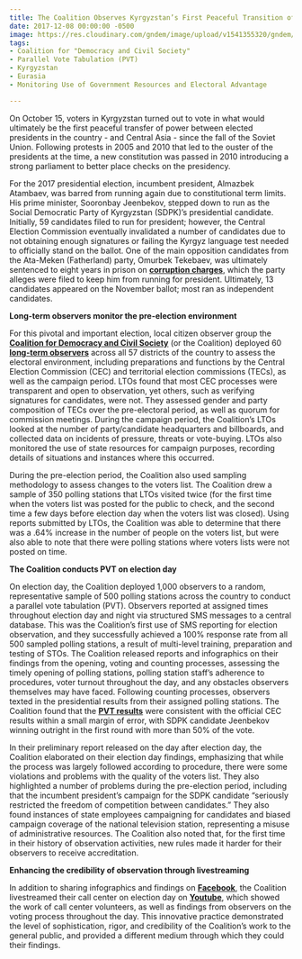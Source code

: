 ```yaml
---
title: The Coalition Observes Kyrgyzstan’s First Peaceful Transition of Power
date: 2017-12-08 00:00:00 -0500
image: https://res.cloudinary.com/gndem/image/upload/v1541355320/gndem/coalition-kyrgyzstan-first-transition-of-power-1.png
tags:
- Coalition for "Democracy and Civil Society"
- Parallel Vote Tabulation (PVT)
- Kyrgyzstan
- Eurasia
- Monitoring Use of Government Resources and Electoral Advantage

---
```

On October 15, voters in Kyrgyzstan turned out to vote in what would ultimately be the first peaceful transfer of power between elected presidents in the country - and Central Asia - since the fall of the Soviet Union. Following protests in 2005 and 2010 that led to the ouster of the presidents at the time, a new constitution was passed in 2010 introducing a strong parliament to better place checks on the presidency.

For the 2017 presidential election, incumbent president, Almazbek Atambaev, was barred from running again due to constitutional term limits. His prime minister, Sooronbay Jeenbekov, stepped down to run as the Social Democratic Party of Kyrgyzstan (SDPK)’s presidential candidate. Initially, 59 candidates filed to run for president; however, the Central Election Commission eventually invalidated a number of candidates due to not obtaining enough signatures or failing the Kyrgyz language test needed to officially stand on the ballot. One of the main opposition candidates from the Ata-Meken (Fatherland) party, Omurbek Tekebaev, was ultimately sentenced to eight years in prison on [**corruption charges**](https://www.rferl.org/a/kyrgyzstan-tekebaev-8-year-sentence-/28680250.html), which the party alleges were filed to keep him from running for president. Ultimately, 13 candidates appeared on the November ballot; most ran as independent candidates.

**Long-term observers monitor the pre-election environment**

For this pivotal and important election, local citizen observer group the [**Coalition for Democracy and Civil Society**](http://coalition.kg/) (or the Coalition) deployed 60 [**long-term observers**](http://coalition.kg/en/2017/10/03/%D0%BD%D0%BE%D0%B2%D0%BE%D1%81%D1%82%D0%B82/) across all 57 districts of the country to assess the electoral environment, including preparations and functions by the Central Election Commission (CEC) and territorial election commissions (TECs), as well as the campaign period. LTOs found that most CEC processes were transparent and open to observation, yet others, such as verifying signatures for candidates, were not. They assessed gender and party composition of TECs over the pre-electoral period, as well as quorum for commission meetings. During the campaign period, the Coalition’s LTOs looked at the number of party/candidate headquarters and billboards, and collected data on incidents of pressure, threats or vote-buying. LTOs also monitored the use of state resources for campaign purposes, recording details of situations and instances where this occurred.

During the pre-election period, the Coalition also used sampling methodology to assess changes to the voters list. The Coalition drew a sample of 350 polling stations that LTOs visited twice (for the first time when the voters list was posted for the public to check, and the second time a few days before election day when the voters list was closed). Using reports submitted by LTOs, the Coalition was able to determine that there was a .64% increase in the number of people on the voters list, but were also able to note that there were polling stations where voters lists were not posted on time.

**The Coalition conducts PVT on election day**

On election day, the Coalition deployed 1,000 observers to a random, representative sample of 500 polling stations across the country to conduct a parallel vote tabulation (PVT). Observers reported at assigned times throughout election day and night via structured SMS messages to a central database. This was the Coalition’s first use of SMS reporting for election observation, and they successfully achieved a 100% response rate from all 500 sampled polling stations, a result of multi-level training, preparation and testing of STOs. The Coalition released reports and infographics on their findings from the opening, voting and counting processes, assessing the timely opening of polling stations, polling station staff’s adherence to procedures, voter turnout throughout the day, and any obstacles observers themselves may have faced. Following counting processes, observers texted in the presidential results from their assigned polling stations. The Coalition found that the [**PVT results**](https://www.facebook.com/coalitionkg/photos/a.558066237540283.145307.396143763732532/1900893093257584/?type=3&theater) were consistent with the official CEC results within a small margin of error, with SDPK candidate Jeenbekov winning outright in the first round with more than 50% of the vote.

In their preliminary report released on the day after election day, the Coalition elaborated on their election day findings, emphasizing that while the process was largely followed according to procedure, there were some violations and problems with the quality of the voters list. They also highlighted a number of problems during the pre-election period, including that the incumbent president’s campaign for the SDPK candidate “seriously restricted the freedom of competition between candidates.” They also found instances of state employees campaigning for candidates and biased campaign coverage of the national television station, representing a misuse of administrative resources. The Coalition also noted that, for the first time in their history of observation activities, new rules made it harder for their observers to receive accreditation.

**Enhancing the credibility of observation through livestreaming**

In addition to sharing infographics and findings on [**Facebook**](https://www.facebook.com/coalitionkg), the Coalition livestreamed their call center on election day on [**Youtube**](https://www.youtube.com/watch?v=2kSI0tVMnLw&feature=youtu.be), which showed the work of call center volunteers, as well as findings from observers on the voting process throughout the day. This innovative practice demonstrated the level of sophistication, rigor, and credibility of the Coalition’s work to the general public, and provided a different medium through which they could their findings.